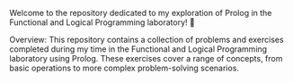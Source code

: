 Welcome to the repository dedicated to my exploration of Prolog in the Functional and Logical Programming laboratory! 🚀

Overview:
This repository contains a collection of problems and exercises completed during my time in the Functional and Logical Programming laboratory using Prolog. These exercises cover a range of concepts, from basic operations to more complex problem-solving scenarios.
